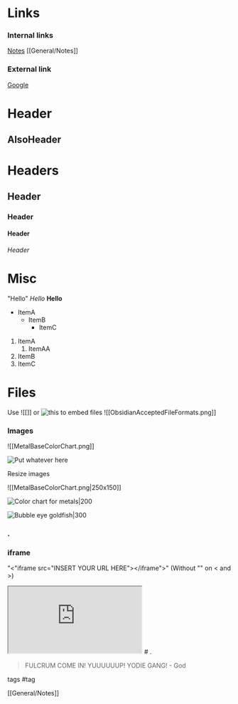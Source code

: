 # Links
### Internal links
[Notes](General/Notes.md)
[[General/Notes]]

### External link
[Google](https://www.google.com/)




Header
===

AlsoHeader
---

# Headers

## Header

### Header

#### Header

###### Header


# Misc

"Hello"
*Hello*
**Hello**

- ItemA
	- ItemB
		- ItemC

1. ItemA
	1. ItemAA
2. ItemB
3. ItemC

# Files

Use ![[]] or ![this]() to embed files
![[ObsidianAcceptedFileFormats.png]]
### Images

![[MetalBaseColorChart.png]]

![Put whatever here](MetalBaseColorChart.png)

Resize images

![[MetalBaseColorChart.png|250x150]]

![Color chart for metals|200](MetalBaseColorChart.png)

![Bubble eye goldfish|300](https://i.pinimg.com/736x/69/28/d1/6928d128f3681190941775b1d7001c8a--bubble-eye-goldfish-bubbles.jpg)

### .

### iframe

"<"iframe src="INSERT YOUR URL HERE"></iframe">" (Without "" on < and >)

<iframe src="https://www.youtube.com/embed/pnofpYHWHUo"> </iframe>
# .

> FULCRUM COME IN! YUUUUUUP! YODIE GANG!
> \- God




tags
#tag



[[General/Notes]]



